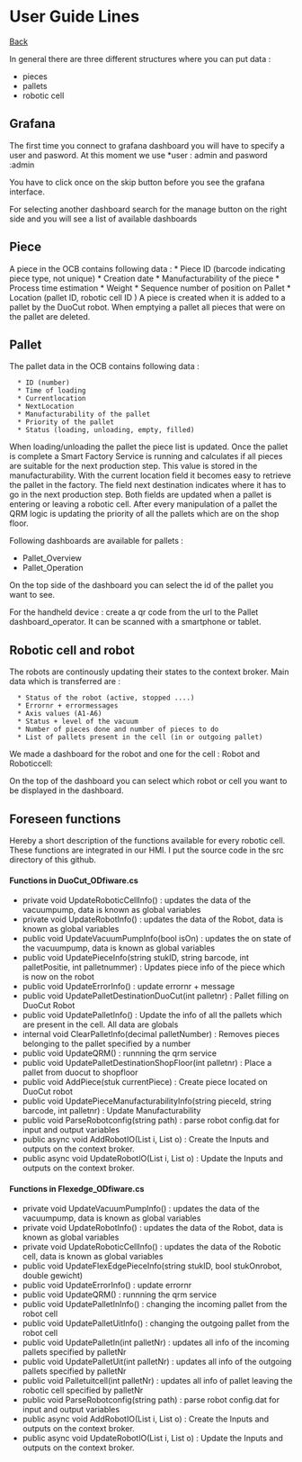 # User Guide Lines

[Back](README.md)

In general there are three different structures where you can put data :
- pieces
- pallets
- robotic cell

## Grafana
The first time you connect to grafana dashboard you will have to specify a user and pasword. At this moment we use 
       *user : admin and pasword :admin
       
You have to click once on the skip button before you see the grafana interface. 

For selecting another dashboard search for the manage button on the right side and you will see a list of available dashboards

## Piece
A piece in the OCB contains following data :
 	  * Piece ID (barcode indicating piece type, not unique)
	  * Creation date
	  * Manufacturability of the piece
	  * Process time estimation
	  * Weight
	  * Sequence number of position on Pallet
	  * Location (pallet ID, robotic cell ID )
A piece is created when it is added to a pallet by the DuoCut robot.
When emptying a pallet all pieces that were on the pallet are deleted.

## Pallet
 The pallet data in the OCB contains following data :
 
      * ID (number)
      * Time of loading
      * Currentlocation
      * NextLocation
      * Manufacturability of the pallet
      * Priority of the pallet
	  * Status (loading, unloading, empty, filled)
When loading/unloading the pallet the piece list is updated. 
Once the pallet is complete a Smart Factory Service is running and calculates if all pieces are suitable for the next production step. This value is stored in the manufacturability.
With the current location field it becomes easy to retrieve the pallet in the factory. The field next destination indicates where it has to go in the next production step. Both  fields are updated when a pallet is entering or leaving a robotic cell.
After every manipulation of a pallet the QRM logic is updating the priority of all the pallets which are on the shop floor.

Following dashboards are available for pallets :        
* Pallet_Overview 
* Pallet_Operation 

On the top side of the dashboard you can select the id of the pallet you want to see.

For the handheld device : create a qr code from the url to the Pallet dashboard_operator. It can be scanned with a smartphone or tablet.

## Robotic cell and robot

The robots are continously updating their states to the context broker. Main data which is transferred are :

      * Status of the robot (active, stopped ....)
      * Errornr + errormessages
      * Axis values (A1-A6)
      * Status + level of the vacuum
      * Number of pieces done and number of pieces to do
      * List of pallets present in the cell (in or outgoing pallet)
      
We made a dashboard for the robot and one for the cell :  Robot and Roboticcell: 

On the top of the dashboard you can select which robot or cell you want to be displayed in the dashboard.               
                 

## Foreseen functions
Hereby a short description of the functions available for every robotic cell. These functions are integrated in our HMI. I put the source code in the src directory of this github.

#### Functions in DuoCut_ODfiware.cs

- private void UpdateRoboticCellInfo() : updates the data of the vacuumpump, data is known as global variables
- private void UpdateRobotInfo() : updates the data of the Robot, data is known as global variables
- public void UpdateVacuumPumpInfo(bool isOn) : updates the on state of the vacuumpump, data is known as global variables
- public void UpdatePieceInfo(string stukID, string barcode, int palletPositie, int palletnummer) : Updates piece info of the piece which is now on the robot
- public void UpdateErrorInfo() : update errornr + message
- public void UpdatePalletDestinationDuoCut(int palletnr) : Pallet filling on DuoCut Robot
- public void UpdatePalletInfo() : Update the info of all the pallets which are present in the cell. All data are globals
- internal void ClearPalletInfo(decimal palletNumber) : Removes pieces belonging to the pallet specified by a number
- public void UpdateQRM() : runnning the qrm service
- public void UpdatePalletDestinationShopFloor(int palletnr) : Place a pallet from duocut to shopfloor
- public void AddPiece(stuk currentPiece) : Create piece located on DuoCut robot
- public void UpdatePieceManufacturabilityInfo(string pieceId, string barcode, int palletnr) : Update Manufacturability
- public void ParseRobotconfig(string path) : parse robot config.dat for input and output variables
- public async void AddRobotIO(List<RobotInput> i, List<RobotOutput> o) : Create the Inputs and outputs on the context broker.
- public async void UpdateRobotIO(List<RobotInput> i, List<RobotOutput> o) : Update the Inputs and outputs on the context broker.

#### Functions in Flexedge_ODfiware.cs

- private void UpdateVacuumPumpInfo() : updates the data of the vacuumpump, data is known as global variables
- private void UpdateRobotInfo() : updates the data of the Robot, data is known as global variables
- private void UpdateRoboticCellInfo() : updates the data of the Robotic cell, data is known as global variables
- public void UpdateFlexEdgePieceInfo(string stukID, bool stukOnrobot, double gewicht)
- public void UpdateErrorInfo() : update errornr
- public void UpdateQRM() : runnning the qrm service
- public void UpdatePalletInInfo() : changing the incoming pallet from the robot cell
- public void UpdatePalletUitInfo() : changing the outgoing pallet from the robot cell
- public void UpdatePalletIn(int palletNr) : updates all info of the incoming pallets specified by palletNr
- public void UpdatePalletUit(int palletNr) : updates all info of the outgoing pallets specified by palletNr 
- public void Palletuitcell(int palletNr) : updates all info of pallet leaving the robotic cell specified by palletNr
- public void ParseRobotconfig(string path) : parse robot config.dat for input and output variables
- public async void AddRobotIO(List<RobotInput> i, List<RobotOutput> o) : Create the Inputs and outputs on the context broker.
- public async void UpdateRobotIO(List<RobotInput> i, List<RobotOutput> o) : Update the Inputs and outputs on the context broker.


